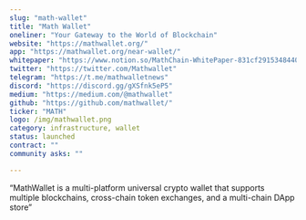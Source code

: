 ```yaml
---
slug: "math-wallet"
title: "Math Wallet"
oneliner: "Your Gateway to the World of Blockchain"
website: "https://mathwallet.org/"
app: "https://mathwallet.org/near-wallet/"
whitepaper: "https://www.notion.so/MathChain-WhitePaper-831cf29153484407ab7305aa13a38bb3"
twitter: "https://twitter.com/Mathwallet"
telegram: "https://t.me/mathwalletnews"
discord: "https://discord.gg/gXSfnk5eP5"
medium: "https://medium.com/@mathwallet"
github: "https://github.com/mathwallet/"
ticker: "MATH"
logo: /img/mathwallet.png
category: infrastructure, wallet
status: launched
contract: ""
community asks: ""

---
```


“MathWallet is a multi-platform universal crypto wallet that supports multiple blockchains, cross-chain token exchanges, and a multi-chain DApp store”
